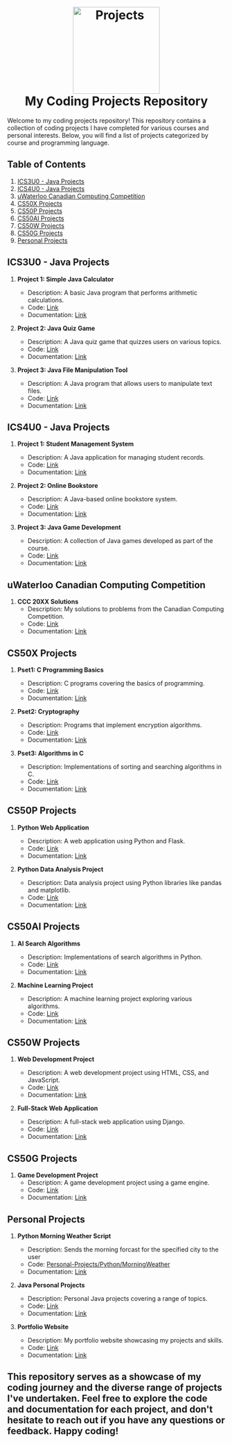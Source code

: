 <h1 align="center">
  <br>
  <a href="https://github.com/gureett/projectsList/"><img src="https://avatars.githubusercontent.com/u/114324924?v=4" alt="Projects" width="200"></a>
  <br>
  <b>My Coding Projects Repository</b>
  <br>
</h1>

Welcome to my coding projects repository! This repository contains a collection of coding projects I have completed for various courses and personal interests. Below, you will find a list of projects categorized by course and programming language.

## Table of Contents
1. [ICS3U0 - Java Projects](#ics3u0---java-projects)
2. [ICS4U0 - Java Projects](#ics4u0---java-projects)
3. [uWaterloo Canadian Computing Competition](#uwaterloo-canadian-computing-competition)
4. [CS50X Projects](#cs50x-projects)
5. [CS50P Projects](#cs50p-projects)
6. [CS50AI Projects](#cs50ai-projects)
7. [CS50W Projects](#cs50w-projects)
8. [CS50G Projects](#cs50g-projects)
9. [Personal Projects](#personal-projects)

## ICS3U0 - Java Projects
1. **Project 1: Simple Java Calculator**
   - Description: A basic Java program that performs arithmetic calculations.
   - Code: [Link](#)
   - Documentation: [Link](#)

2. **Project 2: Java Quiz Game**
   - Description: A Java quiz game that quizzes users on various topics.
   - Code: [Link](#)
   - Documentation: [Link](#)

3. **Project 3: Java File Manipulation Tool**
   - Description: A Java program that allows users to manipulate text files.
   - Code: [Link](#)
   - Documentation: [Link](#)

## ICS4U0 - Java Projects
1. **Project 1: Student Management System**
   - Description: A Java application for managing student records.
   - Code: [Link](#)
   - Documentation: [Link](#)

2. **Project 2: Online Bookstore**
   - Description: A Java-based online bookstore system.
   - Code: [Link](#)
   - Documentation: [Link](#)

3. **Project 3: Java Game Development**
   - Description: A collection of Java games developed as part of the course.
   - Code: [Link](#)
   - Documentation: [Link](#)

## uWaterloo Canadian Computing Competition
1. **CCC 20XX Solutions**
   - Description: My solutions to problems from the Canadian Computing Competition.
   - Code: [Link](#)
   - Documentation: [Link](#)

## CS50X Projects
1. **Pset1: C Programming Basics**
   - Description: C programs covering the basics of programming.
   - Code: [Link](#)
   - Documentation: [Link](#)

2. **Pset2: Cryptography**
   - Description: Programs that implement encryption algorithms.
   - Code: [Link](#)
   - Documentation: [Link](#)

3. **Pset3: Algorithms in C**
   - Description: Implementations of sorting and searching algorithms in C.
   - Code: [Link](#)
   - Documentation: [Link](#)

## CS50P Projects
1. **Python Web Application**
   - Description: A web application using Python and Flask.
   - Code: [Link](#)
   - Documentation: [Link](#)

2. **Python Data Analysis Project**
   - Description: Data analysis project using Python libraries like pandas and matplotlib.
   - Code: [Link](#)
   - Documentation: [Link](#)

## CS50AI Projects
1. **AI Search Algorithms**
   - Description: Implementations of search algorithms in Python.
   - Code: [Link](#)
   - Documentation: [Link](#)

2. **Machine Learning Project**
   - Description: A machine learning project exploring various algorithms.
   - Code: [Link](#)
   - Documentation: [Link](#)

## CS50W Projects
1. **Web Development Project**
   - Description: A web development project using HTML, CSS, and JavaScript.
   - Code: [Link](#)
   - Documentation: [Link](#)

2. **Full-Stack Web Application**
   - Description: A full-stack web application using Django.
   - Code: [Link](#)
   - Documentation: [Link](#)

## CS50G Projects
1. **Game Development Project**
   - Description: A game development project using a game engine.
   - Code: [Link](#)
   - Documentation: [Link](#)

## Personal Projects
1. **Python Morning Weather Script**
   - Description: Sends the morning forcast for the specified city to the user
   - Code: [Personal-Projects/Python/MorningWeather](#)
   - Documentation: [Link](#)

2. **Java Personal Projects**
   - Description: Personal Java projects covering a range of topics.
   - Code: [Link](#)
   - Documentation: [Link](#)

3. **Portfolio Website**
   - Description: My portfolio website showcasing my projects and skills.
   - Code: [Link](#)
   - Documentation: [Link](#)

This repository serves as a showcase of my coding journey and the diverse range of projects I've undertaken. Feel free to explore the code and documentation for each project, and don't hesitate to reach out if you have any questions or feedback. Happy coding!
---

